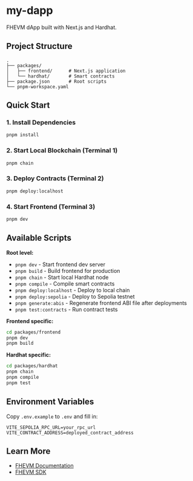 # my-dapp

FHEVM dApp built with Next.js and Hardhat.

## Project Structure

```
.
├── packages/
│   ├── frontend/      # Next.js application
│   └── hardhat/       # Smart contracts
├── package.json       # Root scripts
└── pnpm-workspace.yaml
```

## Quick Start

### 1. Install Dependencies
```bash
pnpm install
```

### 2. Start Local Blockchain (Terminal 1)
```bash
pnpm chain
```

### 3. Deploy Contracts (Terminal 2)
```bash
pnpm deploy:localhost
```

### 4. Start Frontend (Terminal 3)
```bash
pnpm dev
```

## Available Scripts

**Root level:**
- `pnpm dev` - Start frontend dev server
- `pnpm build` - Build frontend for production
- `pnpm chain` - Start local Hardhat node
- `pnpm compile` - Compile smart contracts
- `pnpm deploy:localhost` - Deploy to local chain
- `pnpm deploy:sepolia` - Deploy to Sepolia testnet
- `pnpm generate:abis` - Regenerate frontend ABI file after deployments
- `pnpm test:contracts` - Run contract tests

**Frontend specific:**
```bash
cd packages/frontend
pnpm dev
pnpm build
```

**Hardhat specific:**
```bash
cd packages/hardhat
pnpm chain
pnpm compile
pnpm test
```

## Environment Variables

Copy `.env.example` to `.env` and fill in:

```
VITE_SEPOLIA_RPC_URL=your_rpc_url
VITE_CONTRACT_ADDRESS=deployed_contract_address
```

## Learn More

- [FHEVM Documentation](https://docs.zama.ai)
- [FHEVM SDK](https://github.com/0xbojack/fhevm-sdk)
